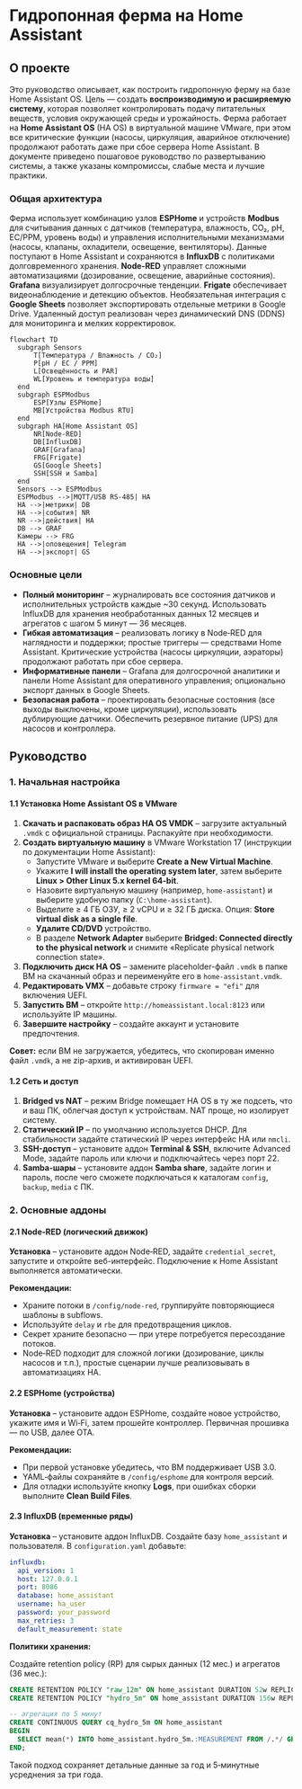 # Гидропонная ферма на Home Assistant

## О проекте

Это руководство описывает, как построить гидропонную ферму на базе Home Assistant OS. Цель — создать **воспроизводимую и расширяемую систему**, которая позволяет контролировать подачу питательных веществ, условия окружающей среды и урожайность. Ферма работает на **Home Assistant OS** (HA OS) в виртуальной машине VMware, при этом все критические функции (насосы, циркуляция, аварийное отключение) продолжают работать даже при сбое сервера Home Assistant. В документе приведено пошаговое руководство по развертыванию системы, а также указаны компромиссы, слабые места и лучшие практики.

### Общая архитектура

Ферма использует комбинацию узлов **ESPHome** и устройств **Modbus** для считывания данных с датчиков (температура, влажность, CO₂, pH, EC/PPM, уровень воды) и управления исполнительными механизмами (насосы, клапаны, охладители, освещение, вентиляторы). Данные поступают в Home Assistant и сохраняются в **InfluxDB** с политиками долговременного хранения. **Node‑RED** управляет сложными автоматизациями (дозирование, освещение, аварийные состояния). **Grafana** визуализирует долгосрочные тенденции. **Frigate** обеспечивает видеонаблюдение и детекцию объектов. Необязательная интеграция с **Google Sheets** позволяет экспортировать отдельные метрики в Google Drive. Удаленный доступ реализован через динамический DNS (DDNS) для мониторинга и мелких корректировок.

```mermaid
flowchart TD
  subgraph Sensors
      T[Температура / Влажность / CO₂]
      P[pH / EC / PPM]
      L[Освещённость и PAR]
      WL[Уровень и температура воды]
  end
  subgraph ESPModbus
      ESP[Узлы ESPHome]
      MB[Устройства Modbus RTU]
  end
  subgraph HA[Home Assistant OS]
      NR[Node‑RED]
      DB[InfluxDB]
      GRAF[Grafana]
      FRG[Frigate]
      GS[Google Sheets]
      SSH[SSH и Samba]
  end
  Sensors --> ESPModbus
  ESPModbus -->|MQTT/USB RS‑485| HA
  HA -->|метрики| DB
  HA -->|события| NR
  NR -->|действия| HA
  DB --> GRAF
  Камеры --> FRG
  HA -->|оповещения| Telegram
  HA -->|экспорт| GS
```

### Основные цели

- **Полный мониторинг** – журналировать все состояния датчиков и исполнительных устройств каждые \~30 секунд. Использовать InfluxDB для хранения необработанных данных 12 месяцев и агрегатов с шагом 5 минут — 36 месяцев.
- **Гибкая автоматизация** – реализовать логику в Node‑RED для наглядности и поддержки; простые триггеры — средствами Home Assistant. Критические устройства (насосы циркуляции, аэраторы) продолжают работать при сбое сервера.
- **Информативные панели** – Grafana для долгосрочной аналитики и панели Home Assistant для оперативного управления; опционально экспорт данных в Google Sheets.
- **Безопасная работа** – проектировать безопасные состояния (все выходы выключены, кроме циркуляции), использовать дублирующие датчики. Обеспечить резервное питание (UPS) для насосов и контроллера.

## Руководство

### 1. Начальная настройка

#### 1.1 Установка Home Assistant OS в VMware

1. **Скачать и распаковать образ HA OS VMDK** – загрузите актуальный `.vmdk` с официальной страницы. Распакуйте при необходимости.
2. **Создать виртуальную машину** в VMware Workstation 17 (инструкции по документации Home Assistant):
   - Запустите VMware и выберите **Create a New Virtual Machine**.
   - Укажите **I will install the operating system later**, затем выберите **Linux > Other Linux 5.x kernel 64‑bit**.
   - Назовите виртуальную машину (например, `home-assistant`) и выберите удобную папку (`C:\home-assistant`).
   - Выделите ≥ 4 ГБ ОЗУ, ≥ 2 vCPU и ≥ 32 ГБ диска. Опция: **Store virtual disk as a single file**.
   - **Удалите CD/DVD** устройство.
   - В разделе **Network Adapter** выберите **Bridged: Connected directly to the physical network** и снимите «Replicate physical network connection state».
3. **Подключить диск HA OS** – замените placeholder-файл `.vmdk` в папке ВМ на скачанный образ и переименуйте его в `home-assistant.vmdk`.
4. **Редактировать VMX** – добавьте строку `firmware = "efi"` для включения UEFI.
5. **Запустить ВМ** – откройте `http://homeassistant.local:8123` или используйте IP машины.
6. **Завершите настройку** – создайте аккаунт и установите предпочтения.

**Совет:** если ВМ не загружается, убедитесь, что скопирован именно файл `.vmdk`, а не zip-архив, и активирован UEFI.

#### 1.2 Сеть и доступ

1. **Bridged vs NAT** – режим Bridge помещает HA OS в ту же подсеть, что и ваш ПК, облегчая доступ к устройствам. NAT проще, но изолирует систему.
2. **Статический IP** – по умолчанию используется DHCP. Для стабильности задайте статический IP через интерфейс HA или `nmcli`.
3. **SSH-доступ** – установите аддон **Terminal & SSH**, включите Advanced Mode, задайте пароль или ключи и подключайтесь через порт 22.
4. **Samba-шары** – установите аддон **Samba share**, задайте логин и пароль, после чего сможете подключаться к каталогам `config`, `backup`, `media` с ПК.

### 2. Основные аддоны

#### 2.1 Node‑RED (логический движок)

**Установка** – установите аддон Node‑RED, задайте `credential_secret`, запустите и откройте веб-интерфейс. Подключение к Home Assistant выполняется автоматически.

**Рекомендации:**

- Храните потоки в `/config/node-red`, группируйте повторяющиеся шаблоны в subflows.
- Используйте `delay` и `rbe` для предотвращения циклов.
- Секрет храните безопасно — при утере потребуется пересоздание потоков.
- Node‑RED подходит для сложной логики (дозирование, циклы насосов и т.п.), простые сценарии лучше реализовывать в автоматизациях HA.

#### 2.2 ESPHome (устройства)

**Установка** – установите аддон ESPHome, создайте новое устройство, укажите имя и Wi‑Fi, затем прошейте контроллер. Первичная прошивка — по USB, далее OTA.

**Рекомендации:**

- При первой установке убедитесь, что ВМ поддерживает USB 3.0.
- YAML‑файлы сохраняйте в `/config/esphome` для контроля версий.
- Для отладки используйте кнопку **Logs**, при ошибках сборки выполните **Clean Build Files**.

#### 2.3 InfluxDB (временные ряды)

**Установка** – установите аддон InfluxDB. Создайте базу `home_assistant` и пользователя. В `configuration.yaml` добавьте:

```yaml
influxdb:
  api_version: 1
  host: 127.0.0.1
  port: 8086
  database: home_assistant
  username: ha_user
  password: your_password
  max_retries: 3
  default_measurement: state
```

**Политики хранения:**

Создайте retention policy (RP) для сырых данных (12 мес.) и агрегатов (36 мес.):

```sql
CREATE RETENTION POLICY "raw_12m" ON home_assistant DURATION 52w REPLICATION 1 DEFAULT;
CREATE RETENTION POLICY "hydro_5m" ON home_assistant DURATION 156w REPLICATION 1;

-- агрегация по 5 минут
CREATE CONTINUOUS QUERY cq_hydro_5m ON home_assistant
BEGIN
  SELECT mean(*) INTO home_assistant.hydro_5m.:MEASUREMENT FROM /.*/ GROUP BY time(5m), *
END;
```

Такой подход сохраняет детальные данные за год и 5‑минутные усреднения за три года.


